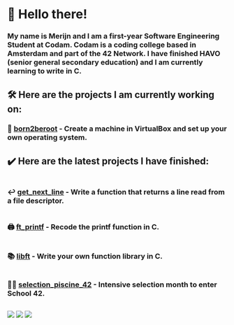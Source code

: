 # 👋 Hello there!

### My name is Merijn and I am a first-year Software Engineering Student at Codam. Codam is a coding college based in Amsterdam and part of the 42 Network. I have finished HAVO (senior general secondary education) and I am currently learning to write in C.

## 🛠️ Here are the projects I am currently working on:
### 🤖  [born2beroot](https://github.com/merijnjong/born2beroot) - Create a machine in VirtualBox and set up your own operating system. <br />

## ✔️ Here are the latest projects I have finished:
<div style="display: flex; flex-direction: column; align-items: flex-start;">
	
### ↩️ [get_next_line](https://github.com/merijnjong/get_next_line) - Write a function that returns a line read from a file descriptor.
### 🖨️ [ft_printf](https://github.com/merijnjong/ft_printf) - Recode the printf function in C.
### 📚 [libft](https://github.com/merijnjong/libft) - Write your own function library in C.
### 🏊‍♂️ [selection_piscine_42](https://github.com/merijnjong/selection_piscine_42) - Intensive selection month to enter School 42.

</div>

![](http://github-profile-summary-cards.vercel.app/api/cards/profile-details?username=merijnjong&theme=aura)
![](http://github-profile-summary-cards.vercel.app/api/cards/repos-per-language?username=merijnjong&theme=aura)
![](http://github-profile-summary-cards.vercel.app/api/cards/productive-time?username=merijnjong&theme=aura&utcOffset=1)
